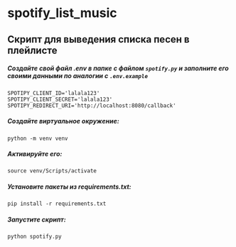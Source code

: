 # spotify_list_music

## Скрипт для выведения списка песен в плейлисте

##### Создайте свой файл .env в папке с файлом `spotify.py` и заполните его своими данными по аналогии с `.env.example`

```
SPOTIPY_CLIENT_ID='lalala123'
SPOTIPY_CLIENT_SECRET='lalala123'
SPOTIPY_REDIRECT_URI='http://localhost:8080/callback'
```

##### Создайте виртуальное окружение:

```
python -m venv venv
```

##### Активируйте его:

```
source venv/Scripts/activate
```

##### Установите пакеты из requirements.txt:

```
pip install -r requirements.txt
```

##### Запустите скрипт:

```
python spotify.py
```
